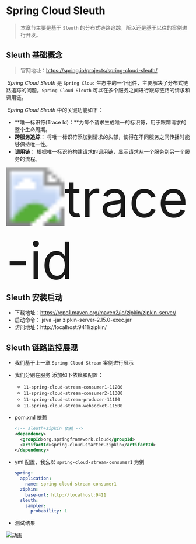 # Spring Cloud Sleuth

> 本章节主要是基于 `Sleuth` 的分布式链路追踪，所以还是基于以往的案例进行开发。

## Sleuth 基础概念

> 官网地址：https://spring.io/projects/spring-cloud-sleuth/

​		*Spring Cloud Sleuth* 是 `Spring Cloud` 生态中的一个组件，主要解决了分布式链路追踪的问题。`Spring Cloud Sleuth` 可以在多个服务之间进行跟踪链路的请求和调用链。 

​		*Spring Cloud Sleuth* 中的关键功能如下：

* **唯一标识符(Trace Id)：**为每个请求生成唯一的标识符，用于跟踪请求的整个生命周期。
* **跨服务追踪：** 将唯一标识符添加到请求的头部，使得在不同服务之间传播时能够保持唯一性。
* **调用链：** 根据唯一标识符构建请求的调用链，显示请求从一个服务到另一个服务的流程。

<img src="https://cdn.jsdelivr.net/gh/wicksonZhang/static-source-cdn/images/202401221152101.png" alt="trace-id" style="zoom:1000%;float:left" />



## Sleuth 安装启动

* 下载地址：https://repo1.maven.org/maven2/io/zipkin/zipkin-server/
* 启动命令： java -jar zipkin-server-2.15.0-exec.jar
* 访问地址：http://localhost:9411/zipkin/



## Sleuth 链路监控展现

* 我们基于上一章 `Spring Cloud Stream` 案例进行展示

* 我们分别在服务 添加如下依赖和配置：

  * `11-spring-cloud-stream-consumer1-11200`
  * `11-spring-cloud-stream-consumer2-11300`
  * `11-spring-cloud-stream-producer-11100`
  * `11-spring-cloud-stream-websocket-11500` 

* pom.xml 依赖

  ```xml
  <!-- sleuth+zipkin 依赖 -->
  <dependency>
  	<groupId>org.springframework.cloud</groupId>
  	<artifactId>spring-cloud-starter-zipkin</artifactId>
  </dependency>
  ```

* yml 配置，我么以 `spring-cloud-stream-consumer1` 为例

  ```yml
  spring:
    application:
      name: spring-cloud-stream-consumer1
    zipkin:
      base-url: http://localhost:9411
    sleuth:
      sampler:
        probability: 1
  ```

* 测试结果

![动画](https://cdn.jsdelivr.net/gh/wicksonZhang/static-source-cdn/images/202401221430305.gif)

